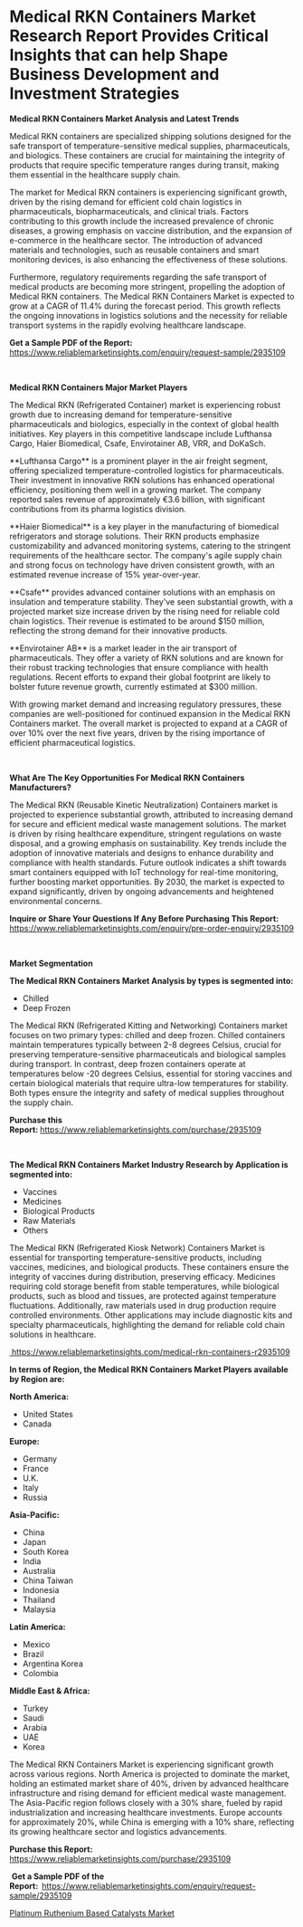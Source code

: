 <p><h1>Medical RKN Containers Market Research Report Provides Critical Insights that can help Shape Business Development and Investment Strategies</h1></p><p><strong>Medical RKN Containers Market Analysis and Latest Trends</strong></p>
<p><p>Medical RKN containers are specialized shipping solutions designed for the safe transport of temperature-sensitive medical supplies, pharmaceuticals, and biologics. These containers are crucial for maintaining the integrity of products that require specific temperature ranges during transit, making them essential in the healthcare supply chain.</p><p>The market for Medical RKN containers is experiencing significant growth, driven by the rising demand for efficient cold chain logistics in pharmaceuticals, biopharmaceuticals, and clinical trials. Factors contributing to this growth include the increased prevalence of chronic diseases, a growing emphasis on vaccine distribution, and the expansion of e-commerce in the healthcare sector. The introduction of advanced materials and technologies, such as reusable containers and smart monitoring devices, is also enhancing the effectiveness of these solutions.</p><p>Furthermore, regulatory requirements regarding the safe transport of medical products are becoming more stringent, propelling the adoption of Medical RKN containers. The Medical RKN Containers Market is expected to grow at a CAGR of 11.4% during the forecast period. This growth reflects the ongoing innovations in logistics solutions and the necessity for reliable transport systems in the rapidly evolving healthcare landscape.</p></p>
<p><strong>Get a Sample PDF of the Report:&nbsp;</strong> <a href="https://www.reliablemarketinsights.com/enquiry/request-sample/2935109?utm_campaign=3511&utm_medium=2&utm_source=Github&utm_content=ia&utm_term=14032025&utm_id=medical-rkn-containers">https://www.reliablemarketinsights.com/enquiry/request-sample/2935109</a></p>
<p>&nbsp;</p>
<p><strong>Medical RKN Containers Major Market Players</strong></p>
<p><p>The Medical RKN (Refrigerated Container) market is experiencing robust growth due to increasing demand for temperature-sensitive pharmaceuticals and biologics, especially in the context of global health initiatives. Key players in this competitive landscape include Lufthansa Cargo, Haier Biomedical, Csafe, Envirotainer AB, VRR, and DoKaSch.</p><p>**Lufthansa Cargo** is a prominent player in the air freight segment, offering specialized temperature-controlled logistics for pharmaceuticals. Their investment in innovative RKN solutions has enhanced operational efficiency, positioning them well in a growing market. The company reported sales revenue of approximately €3.6 billion, with significant contributions from its pharma logistics division.</p><p>**Haier Biomedical** is a key player in the manufacturing of biomedical refrigerators and storage solutions. Their RKN products emphasize customizability and advanced monitoring systems, catering to the stringent requirements of the healthcare sector. The company's agile supply chain and strong focus on technology have driven consistent growth, with an estimated revenue increase of 15% year-over-year.</p><p>**Csafe** provides advanced container solutions with an emphasis on insulation and temperature stability. They've seen substantial growth, with a projected market size increase driven by the rising need for reliable cold chain logistics. Their revenue is estimated to be around $150 million, reflecting the strong demand for their innovative products.</p><p>**Envirotainer AB** is a market leader in the air transport of pharmaceuticals. They offer a variety of RKN solutions and are known for their robust tracking technologies that ensure compliance with health regulations. Recent efforts to expand their global footprint are likely to bolster future revenue growth, currently estimated at $300 million.</p><p>With growing market demand and increasing regulatory pressures, these companies are well-positioned for continued expansion in the Medical RKN Containers market. The overall market is projected to expand at a CAGR of over 10% over the next five years, driven by the rising importance of efficient pharmaceutical logistics.</p></p>
<p>&nbsp;</p>
<p><strong>What Are The Key Opportunities For Medical RKN Containers Manufacturers?</strong></p>
<p><p>The Medical RKN (Reusable Kinetic Neutralization) Containers market is projected to experience substantial growth, attributed to increasing demand for secure and efficient medical waste management solutions. The market is driven by rising healthcare expenditure, stringent regulations on waste disposal, and a growing emphasis on sustainability. Key trends include the adoption of innovative materials and designs to enhance durability and compliance with health standards. Future outlook indicates a shift towards smart containers equipped with IoT technology for real-time monitoring, further boosting market opportunities. By 2030, the market is expected to expand significantly, driven by ongoing advancements and heightened environmental concerns.</p></p>
<p><strong>Inquire or Share Your Questions If Any Before Purchasing This Report:</strong> <a href="https://www.reliablemarketinsights.com/enquiry/pre-order-enquiry/2935109?utm_campaign=3511&utm_medium=2&utm_source=Github&utm_content=ia&utm_term=14032025&utm_id=medical-rkn-containers">https://www.reliablemarketinsights.com/enquiry/pre-order-enquiry/2935109</a></p>
<p>&nbsp;</p>
<p><strong>Market Segmentation</strong></p>
<p><strong>The Medical RKN Containers Market Analysis by types is segmented into:</strong></p>
<p><ul><li>Chilled</li><li>Deep Frozen</li></ul></p>
<p><p>The Medical RKN (Refrigerated Kitting and Networking) Containers market focuses on two primary types: chilled and deep frozen. Chilled containers maintain temperatures typically between 2-8 degrees Celsius, crucial for preserving temperature-sensitive pharmaceuticals and biological samples during transport. In contrast, deep frozen containers operate at temperatures below -20 degrees Celsius, essential for storing vaccines and certain biological materials that require ultra-low temperatures for stability. Both types ensure the integrity and safety of medical supplies throughout the supply chain.</p></p>
<p><strong>Purchase this Report:&nbsp;</strong><a href="https://www.reliablemarketinsights.com/purchase/2935109?utm_campaign=3511&utm_medium=2&utm_source=Github&utm_content=ia&utm_term=14032025&utm_id=medical-rkn-containers">https://www.reliablemarketinsights.com/purchase/2935109</a></p>
<p>&nbsp;</p>
<p><strong>The Medical RKN Containers Market Industry Research by Application is segmented into:</strong></p>
<p><ul><li>Vaccines</li><li>Medicines</li><li>Biological Products</li><li>Raw Materials</li><li>Others</li></ul></p>
<p><p>The Medical RKN (Refrigerated Kiosk Network) Containers Market is essential for transporting temperature-sensitive products, including vaccines, medicines, and biological products. These containers ensure the integrity of vaccines during distribution, preserving efficacy. Medicines requiring cold storage benefit from stable temperatures, while biological products, such as blood and tissues, are protected against temperature fluctuations. Additionally, raw materials used in drug production require controlled environments. Other applications may include diagnostic kits and specialty pharmaceuticals, highlighting the demand for reliable cold chain solutions in healthcare.</p></p>
<p><a href="https://www.reliablemarketinsights.com/medical-rkn-containers-r2935109?utm_campaign=3511&utm_medium=2&utm_source=Github&utm_content=ia&utm_term=14032025&utm_id=medical-rkn-containers">&nbsp;https://www.reliablemarketinsights.com/medical-rkn-containers-r2935109</a></p>
<p><strong>In terms of Region, the Medical RKN Containers Market Players available by Region are:</strong></p>
<p>
    <p> <strong> North America: </strong>
        <ul>
            <li>United States</li>
            <li>Canada</li>
        </ul>
        </p> 
    <p> <strong> Europe: </strong>
        <ul>
            <li>Germany</li>
            <li>France</li>
            <li>U.K.</li>
            <li>Italy</li>
            <li>Russia</li>
        </ul>
        </p> 
    <p> <strong> Asia-Pacific: </strong>
        <ul>
            <li>China</li>
            <li>Japan</li>
            <li>South Korea</li>
            <li>India</li>
            <li>Australia</li>
            <li>China Taiwan</li>
            <li>Indonesia</li>
            <li>Thailand</li>
            <li>Malaysia</li>
        </ul>
        </p> 
    <p> <strong> Latin America: </strong>
        <ul>
            <li>Mexico</li>
            <li>Brazil</li>
            <li>Argentina Korea</li>
            <li>Colombia</li>
        </ul>
        </p> 
    <p> <strong> Middle East & Africa: </strong>
        <ul>
            <li>Turkey</li>
            <li>Saudi</li>
            <li>Arabia</li>
            <li>UAE</li>
            <li>Korea</li>
        </ul>
    </p>
    </p>
<p><p>The Medical RKN Containers Market is experiencing significant growth across various regions. North America is projected to dominate the market, holding an estimated market share of 40%, driven by advanced healthcare infrastructure and rising demand for efficient medical waste management. The Asia-Pacific region follows closely with a 30% share, fueled by rapid industrialization and increasing healthcare investments. Europe accounts for approximately 20%, while China is emerging with a 10% share, reflecting its growing healthcare sector and logistics advancements.</p></p>
<p><strong>Purchase this Report: </strong><a href="https://www.reliablemarketinsights.com/purchase/2935109?utm_campaign=3511&utm_medium=2&utm_source=Github&utm_content=ia&utm_term=14032025&utm_id=medical-rkn-containers">https://www.reliablemarketinsights.com/purchase/2935109</a></p>
<p>&nbsp;<strong>Get a Sample PDF of the Report:&nbsp;&nbsp;</strong><a href="https://www.reliablemarketinsights.com/enquiry/request-sample/2935109?utm_campaign=3511&utm_medium=2&utm_source=Github&utm_content=ia&utm_term=14032025&utm_id=medical-rkn-containers">https://www.reliablemarketinsights.com/enquiry/request-sample/2935109</a></p>
<p><strong></strong></p>
<p><p><a href="https://github.com/mudgeadamsvx/Market-Research-Report-List-1/blob/main/platinum-ruthenium-based-catalysts-market.md?utm_campaign=3511&utm_medium=2&utm_source=Github&utm_content=ia&utm_term=14032025&utm_id=medical-rkn-containers">Platinum Ruthenium Based Catalysts Market</a></p></p>